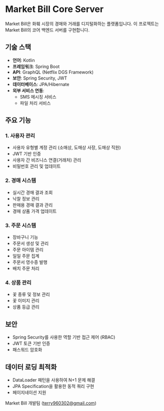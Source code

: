 # Market Bill Core Server

Market Bill은 화훼 시장의 경매와 거래를 디지털화하는 플랫폼입니다. 이 프로젝트는 Market Bill의 코어 백엔드 서버를 구현합니다.

## 기술 스택

- **언어**: Kotlin
- **프레임워크**: Spring Boot
- **API**: GraphQL (Netflix DGS Framework)
- **보안**: Spring Security, JWT
- **데이터베이스**: JPA/Hibernate
- **외부 서비스 연동**: 
  - SMS 메시징 서비스
  - 파일 처리 서비스

## 주요 기능

### 1. 사용자 관리
- 사용자 유형별 계정 관리 (소매상, 도매상 사장, 도매상 직원)
- JWT 기반 인증
- 사용자 간 비즈니스 연결(거래처) 관리
- 비밀번호 관리 및 업데이트

### 2. 경매 시스템
- 실시간 경매 결과 조회
- 낙찰 정보 관리
- 판매용 경매 결과 관리
- 경매 상품 가격 업데이트

### 3. 주문 시스템
- 장바구니 기능
- 주문서 생성 및 관리
- 주문 아이템 관리
- 일일 주문 집계
- 주문서 영수증 발행
- 배치 주문 처리

### 4. 상품 관리
- 꽃 종류 및 정보 관리
- 꽃 이미지 관리
- 상품 등급 관리

## 보안

- Spring Security를 사용한 역할 기반 접근 제어 (RBAC)
- JWT 토큰 기반 인증
- 패스워드 암호화

## 데이터 로딩 최적화

- DataLoader 패턴을 사용하여 N+1 문제 해결
- JPA Specification을 활용한 동적 쿼리 구현
- 페이지네이션 지원

Market Bill 개발팀 (terry960302@gmail.com)
